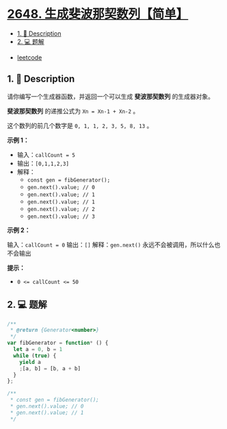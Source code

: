# [2648. 生成斐波那契数列【简单】](https://github.com/Tdahuyou/leetcode/tree/main/2648.%20%E7%94%9F%E6%88%90%E6%96%90%E6%B3%A2%E9%82%A3%E5%A5%91%E6%95%B0%E5%88%97%E3%80%90%E7%AE%80%E5%8D%95%E3%80%91)

<!-- region:toc -->
- [1. 📝 Description](#1--description)
- [2. 💻 题解](#2--题解)
<!-- endregion:toc -->
- [leetcode](https://leetcode.cn/problems/generate-fibonacci-sequence)

## 1. 📝 Description

请你编写一个生成器函数，并返回一个可以生成 **斐波那契数列** 的生成器对象。

**斐波那契数列** 的递推公式为 `Xn = Xn-1 + Xn-2` 。

这个数列的前几个数字是 `0, 1, 1, 2, 3, 5, 8, 13` 。

**示例 1：**

- 输入：`callCount = 5`
- 输出：`[0,1,1,2,3]`
- 解释：
  - `const gen = fibGenerator();`
  - `gen.next().value; // 0`
  - `gen.next().value; // 1`
  - `gen.next().value; // 1`
  - `gen.next().value; // 2`
  - `gen.next().value; // 3`

**示例 2：**

输入：`callCount = 0`
输出：`[]`
解释：`gen.next()` 永远不会被调用，所以什么也不会输出

**提示：**

- `0 <= callCount <= 50`

## 2. 💻 题解

```javascript
/**
 * @return {Generator<number>}
 */
var fibGenerator = function* () {
  let a = 0, b = 1
  while (true) {
    yield a
    ;[a, b] = [b, a + b]
  }
};

/**
 * const gen = fibGenerator();
 * gen.next().value; // 0
 * gen.next().value; // 1
 */
```





